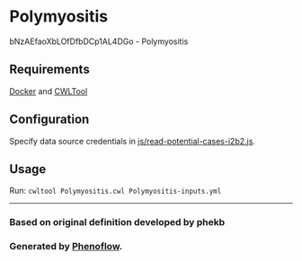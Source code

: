 # Polymyositis

bNzAEfaoXbLOfDfbDCp1AL4DGo - Polymyositis

## Requirements

[Docker](https://docs.docker.com/install/) and [CWLTool](https://github.com/common-workflow-language/cwltool#install)

## Configuration

Specify data source credentials in [js/read-potential-cases-i2b2.js](js/read-potential-cases-i2b2.js).

## Usage

Run: `cwltool Polymyositis.cwl Polymyositis-inputs.yml`

***

### Based on original definition developed by phekb
### Generated by [Phenoflow](https://kclhi.org/phenoflow).
